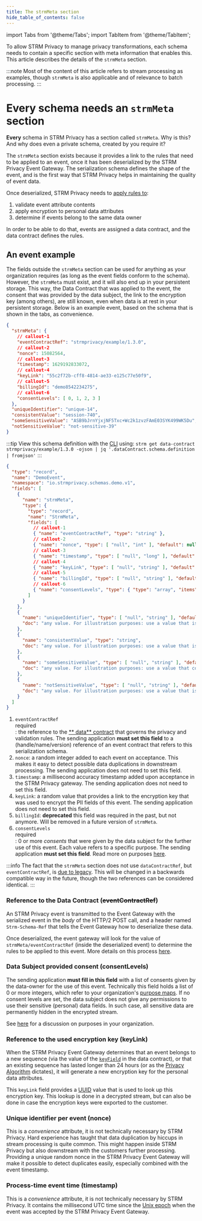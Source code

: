 ```yaml
---
title: The strmMeta section
hide_table_of_contents: false
---
```


[purpose-maps]: docs/02-concepts/06-purpose-maps.md

import Tabs from '@theme/Tabs';
import TabItem from '@theme/TabItem';

To allow STRM Privacy to manage privacy transformations, each schema needs to contain a specific section with meta
information that enables this. This article describes the details of the `strmMeta` section.

:::note
Most of the content of this article refers to stream processing as examples, though `strmMeta` is also applicable
and of relevance to batch processing.
:::

# Every schema needs an `strmMeta` section

**Every** schema in STRM Privacy has a section called `strmMeta`. Why
is this? And why does even a private schema, created by you require it?

The `strmMeta` section exists because it provides a link to the rules that need to
be applied to an event, once it has been deserialized by the STRM
Privacy Event Gateway. The serialization schema defines the shape of the
event, and is the first way that STRM Privacy helps in maintaining the
quality of event data.

Once deserialized, STRM Privacy needs to [apply rules to](docs/02-concepts/01-data-processing/01-pii-field-encryption.md):

1. validate event attribute contents
2. apply encryption to personal data attributes
3. determine if events belong to the same data owner

In order to be able to do that, events are assigned a data contract,
and the data contract defines the rules.

## An event example

The fields outside the `strmMeta` section can be used for anything as your organization
requires (as long as the event fields conform to the schema). However, the `strmMeta` must
exist, and it will also end up in your persistent storage. This way, the Data Contract that
was applied to the event, the consent that was provided by the data subject, the link to the
encryption key (among others), are still known, even when data is at rest in your persistent storage.
Below is an example event, based on the schema that is shown in the tabs, as convenience.

<Tabs>
<TabItem value="event" label="Single Event Example">

```json showLineNumbers
{
  "strmMeta": {
    // callout-1
    "eventContractRef": "strmprivacy/example/1.3.0",
    // callout-2
    "nonce": 15082564,
    // callout-3
    "timestamp": 1629192833072,
    // callout-4
    "keyLink": "55c2f72b-cff8-4814-ae33-e125c77e50f9",
    // callout-5
    "billingId": "demo8542234275",
    // callout-6
    "consentLevels": [ 0, 1, 2, 3 ]
  },
  "uniqueIdentifier": "unique-14",
  "consistentValue": "session-740",
  "someSensitiveValue": "ASB9bJrnYjxjNF5Txc+Wc2k1zvzFAmE03SYK499WK5Du",
  "notSensitiveValue": "not-sensitive-39"
}
```

</TabItem>

<TabItem value="schema" label="Schema Definition">

:::tip
View this schema definition with the [CLI](https://github.com/strmprivacy/cli)
using: `strm get data-contract strmprivacy/example/1.3.0 -ojson | jq '.dataContract.schema.definition | fromjson'`
:::

```json showLineNumbers
{
  "type": "record",
  "name": "DemoEvent",
  "namespace": "io.strmprivacy.schemas.demo.v1",
  "fields": [
    {
      "name": "strmMeta",
      "type": {
        "type": "record",
        "name": "StrmMeta",
        "fields": [
          // callout-1
          { "name": "eventContractRef", "type": "string" },
          // callout-2
          { "name": "nonce", "type": [ "null", "int" ], "default": null },
          // callout-3
          { "name": "timestamp", "type": [ "null", "long" ], "default": null },
          // callout-4
          { "name": "keyLink", "type": [ "null", "string" ], "default": null },
          // callout-5
          { "name": "billingId", "type": [ "null", "string" ], "default": null },
          // callout-6
          { "name": "consentLevels", "type": { "type": "array", "items": "int" } }
        ]
      }
    },
    { 
      "name": "uniqueIdentifier", "type": [ "null", "string" ], "default": null,
      "doc": "any value. For illustration purposes: use a value that is consistent over time like a customer or device ID."
    },
    {
      "name": "consistentValue", "type": "string",
      "doc": "any value. For illustration purposes: use a value that is consistent over a limited period like a session."
    },
    {
      "name": "someSensitiveValue", "type": [ "null", "string" ], "default": null,
      "doc": "any value. For illustration purposes: use a value that could identify a user over time based on behavior, like browsing behavior (e.g. urls)."
    },
    {
      "name": "notSensitiveValue", "type": [ "null", "string" ], "default": null,
      "doc": "any value. For illustration purposes: use a value that is not sensitive at all, like the rank of an item in a set."
    }
  ]
}
```

</TabItem>
</Tabs>

1. `eventContractRef` <div class="chip"> <div class="chip-content">required</div> </div>: the reference to the [<u>**
   data**</u> contract](docs/02-concepts/02-data-contracts/index.md) that
   governs the privacy and validation rules. The sending application **must
   set this field** to a (handle/name/version) reference of an event
   contract that refers to this serialization schema.
2. `nonce`: a random integer added to each event on acceptance. This makes it easy
   to detect possible data duplications in downstream processing. The
   sending application does not need to set this field.
3. `timestamp`: a millisecond accuracy timestamp added upon acceptance in the STRM
   Privacy gateway. The sending application does not need to set this
   field.
4. `keyLink`: a random value that provides a link to the encryption key that was used
   to encrypt the PII fields of this event. The sending application does
   not need to set this field.
5. `billingId`: **deprecated** this field was required in the past, but not anymore. Will be removed in a future version
   of `strmMeta`.
6. `consentLevels` <div class="chip"> <div class="chip-content">required</div> </div>: 0 or more *consents* that were
   given by the data subject for the further use of this event. Each value refers to a specific purpose.
   The sending application **must set this field**. Read more on purposes
   [here](docs/01-overview/04-organization.md#purposes).

:::info
The fact that the `strmMeta` section does not use `dataContractRef`, but `eventContractRef`,
is [due to legacy](docs/02-concepts/01-data-processing/01-pii-field-encryption.md#data-contract).
This will be changed in a backwards compatible way in the future, though the two references can be considered identical.
:::

### Reference to the Data Contract (<strike>eventContractRef</strike>)

An STRM Privacy event is transmitted to the Event Gateway with the
serialized event in the *body* of the HTTP/2 POST call, and a header
named `Strm-Schema-Ref` that tells the Event Gateway how to deserialize these
data.

Once deserialized, the event gateway will look for the value of
`strmMeta/eventContractRef` (inside the deserialized event) to determine
the rules to be applied to this event. More details on this
process [here](docs/02-concepts/01-data-processing/01-pii-field-encryption.md#algorithm).

### Data Subject provided consent (consentLevels)

The sending application **must fill in this field** with a list of
consents given by the data-owner for the use of this event. Technically
this field holds a list of 0 or more integers, which refer to your
organization's [purpose maps][purpose-maps].
If no consent levels are set, the data subject does not give any
permissions to use their sensitive (personal) data fields. In such case, all 
sensitive data are permanently hidden in the encrypted stream.

See [here](docs/01-overview/04-organization.md#purposes) for a discussion on
purposes in your organization.

### Reference to the used encryption key (keyLink)

When the STRM Privacy Event Gateway determines that an event belongs to
a new sequence (via the value of the [`keyField`](docs/02-concepts/02-data-contracts/index.md#contracts)
in the data contract), or that an existing sequence has lasted longer than 24 hours (or as the
[Privacy Algorithm](docs/02-concepts/01-data-processing/01-pii-field-encryption.md#algorithm) dictates), it will
generate a new encryption key for the personal data attributes.

This `keyLink` field provides a [UUID](https://en.wikipedia.org/wiki/Universally_unique_identifier) value that is used to look up
this encryption key. This lookup is done in a decrypted stream, but
can also be done in case the encryption keys were exported to the
customer.

### Unique identifier per event (nonce)

This is a *convenience* attribute, it is not technically necessary by
STRM Privacy. Hard experience has taught that data duplication by
hiccups in stream processing is quite common. This might happen inside
STRM Privacy but also downstream with the customers further processing.
Providing a unique random nonce in the STRM Privacy Event Gateway will
make it possible to detect duplicates easily, especially combined with
the event timestamp.

### Process-time event time (timestamp)

This is a *convenience* attribute, it is not technically necessary by
STRM Privacy. It contains the millisecond UTC time since the
[Unix epoch](https://en.wikipedia.org/wiki/Unix_time) when the event was accepted by the STRM Privacy Event Gateway.
